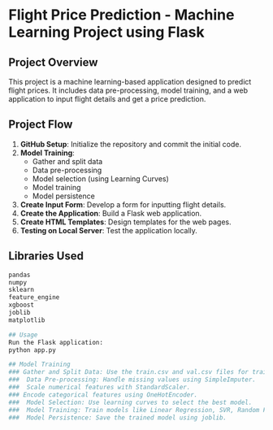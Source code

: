 # Flight Price Prediction - Machine Learning Project using Flask

## Project Overview
This project is a machine learning-based application designed to predict flight prices. It includes data pre-processing, model training, and a web application to input flight details and get a price prediction.

## Project Flow
1. **GitHub Setup**: Initialize the repository and commit the initial code.
2. **Model Training**:
   - Gather and split data
   - Data pre-processing
   - Model selection (using Learning Curves)
   - Model training
   - Model persistence
3. **Create Input Form**: Develop a form for inputting flight details.
4. **Create the Application**: Build a Flask web application.
5. **Create HTML Templates**: Design templates for the web pages.
6. **Testing on Local Server**: Test the application locally.

## Libraries Used
```python
pandas
numpy
sklearn
feature_engine
xgboost
joblib
matplotlib

## Usage
Run the Flask application:
python app.py

## Model Training
### Gather and Split Data: Use the train.csv and val.csv files for training and validation.
###  Data Pre-processing: Handle missing values using SimpleImputer.
###  Scale numerical features with StandardScaler.
### Encode categorical features using OneHotEncoder.
###  Model Selection: Use learning curves to select the best model.
###  Model Training: Train models like Linear Regression, SVR, Random Forest, and XGBoost.
###  Model Persistence: Save the trained model using joblib.
